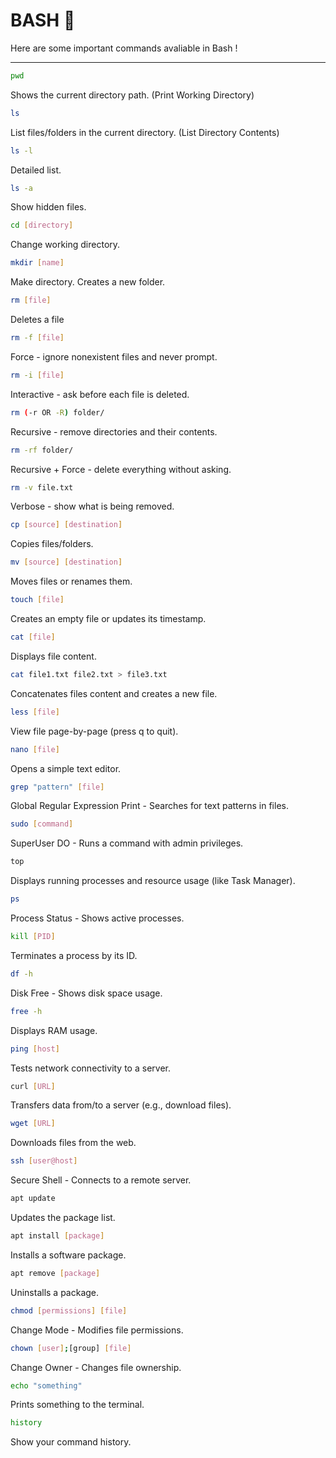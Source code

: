# BASH 🐧

Here are some important commands avaliable in Bash !

---

```bash
pwd
```

Shows the current directory path. (Print Working Directory)

```bash
ls
```

List files/folders in the current directory. (List Directory Contents)

```bash
ls -l
```

Detailed list.

```bash
ls -a
```

Show hidden files.

```bash
cd [directory]
```

Change working directory.

```bash
mkdir [name]
```

Make directory. Creates a new folder.

```bash
rm [file]
```

Deletes a file

```bash
rm -f [file]
```

Force - ignore nonexistent files and never prompt.

```bash
rm -i [file]
```

Interactive - ask before each file is deleted.

```bash
rm (-r OR -R) folder/
```

Recursive - remove directories and their contents.

```bash
rm -rf folder/
```

Recursive + Force - delete everything without asking.

```bash
rm -v file.txt
```

Verbose - show what is being removed.

```bash
cp [source] [destination]
```

Copies files/folders.

```bash
mv [source] [destination]
```

Moves files or renames them.

```bash
touch [file]
```

Creates an empty file or updates its timestamp.

```bash
cat [file]
```

Displays file content.

```bash
cat file1.txt file2.txt > file3.txt
```

Concatenates files content and creates a new file.

```bash
less [file]
```

View file page-by-page (press q to quit).

```bash
nano [file]
```

Opens a simple text editor.

```bash
grep "pattern" [file]
```

Global Regular Expression Print - Searches for text patterns in files.

```bash
sudo [command]
```

SuperUser DO - Runs a command with admin privileges.

```bash
top
```

Displays running processes and resource usage (like Task Manager).

```bash
ps
```

Process Status - Shows active processes.

```bash
kill [PID]
```

Terminates a process by its ID.

```bash
df -h
```

Disk Free - Shows disk space usage.

```bash
free -h
```

Displays RAM usage.

```bash
ping [host]
```

Tests network connectivity to a server.

```bash
curl [URL]
```

Transfers data from/to a server (e.g., download files).

```bash
wget [URL]
```

Downloads files from the web.

```bash
ssh [user@host]
```

Secure Shell - Connects to a remote server.

```bash
apt update
```

Updates the package list.

```bash
apt install [package]
```

Installs a software package.

```bash
apt remove [package]
```

Uninstalls a package.

```bash
chmod [permissions] [file]
```

Change Mode - Modifies file permissions.

```bash
chown [user];[group] [file]
```

Change Owner - Changes file ownership.

```bash
echo "something"
```

Prints something to the terminal.

```bash
history
```

Show your command history.
